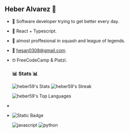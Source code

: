 ## Heber Alvarez 👋
 - 🤠 Software developer trying to get better every day.

 - 🌱 React + Typescript.

 - 👾 almost proffesional in squash and league of legends.

 - 💬 hesan0308@gmail.com.

 - 🤓 FreeCodeCamp & Platzi.
 
   ### 📊 Stats 📊
   ![heber59's Stats](https://github-readme-stats.vercel.app/api?username=heber59&theme=vue-dark&show_icons=true&hide_border=true&count_private=true)
   ![heber59's Streak](https://github-readme-streak-stats.herokuapp.com/?user=heber59&theme=vue-dark&hide_border=true)
   
   ![heber59's Top Languages](https://github-readme-stats.vercel.app/api/top-langs/?username=heber59&theme=vue-dark&show_icons=true&hide_border=true&layout=compact)
 -
 - 
   ![Static Badge](https://img.shields.io/badge/technologies-fe9e00)
   
   ![javascript](https://img.shields.io/badge/improving-do?style=plastic&logo=javascript&logoColor=white&labelColor=black)             ![python](https://img.shields.io/badge/started-do?style=plastic&logo=python&logoColor=green&labelColor=black&color=white)


